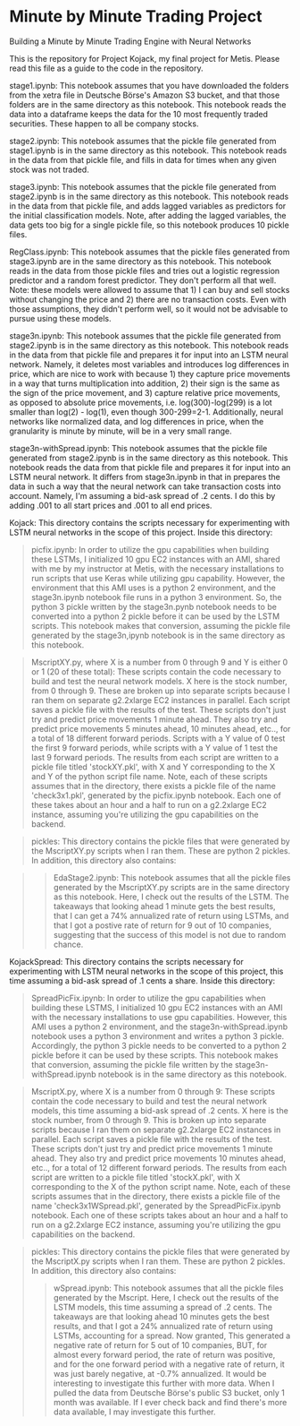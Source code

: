 # Minute by Minute Trading Project

Building a Minute by Minute Trading Engine with Neural Networks

This is the repository for Project Kojack, my final project for Metis. Please read this file as a guide to the code in the repository.

stage1.ipynb: This notebook assumes that you have downloaded the folders from the xetra file in Deutsche Börse's Amazon S3 bucket, and that those folders are in the same directory as this notebook.  This notebook reads the data into a dataframe keeps the data for the 10 most frequently traded securities.  These happen to all be company stocks.

stage2.ipynb: This notebook assumes that the pickle file generated from stage1.ipynb is in the same directory as this notebook.  This notebook reads in the data from that pickle file, and fills in data for times when any given stock was not traded.

stage3.ipynb: This notebook assumes that the pickle file generated from stage2.ipynb is in the same directory as this notebook.  This notebook reads in the data from that pickle file, and adds lagged variables as predictors for the initial classification models.  Note, after adding the lagged variables, the data gets too big for a single pickle file, so this notebook produces 10 pickle files.

RegClass.ipynb:  This notebook assumes that the pickle files generated from stage3.ipynb are in the same directory as this notebook.  This notebook reads in the data from those pickle files and tries out a logistic regression predictor and a random forest predictor.  They don't perform all that well.  Note: these models were allowed to assume that 1) I can buy and sell stocks without changing the price and 2) there are no transaction costs.  Even with those assumptions, they didn't perform well, so it would not be advisable to pursue using these models.

stage3n.ipynb:  This notebook assumes that the pickle file generated from stage2.ipynb is in the same directory as this notebook.  This notebook reads in the data from that pickle file and prepares it for input into an LSTM neural network.  Namely, it deletes most variables and introduces log differences in price, which are nice to work with because 1) they capture price movements in a way that turns multiplication into addition, 2) their sign is the same as the sign of the price movement, and 3) capture relative price movements, as opposed to absolute price movements, i.e. log(300)-log(299) is a lot smaller than log(2) - log(1), even though 300-299=2-1.  Additionally, neural networks like normalized data, and log differences in price, when the granularity is minute by minute, will be in a very small range.

stage3n-withSpread.ipynb: This notebook assumes that the pickle file generated from stage2.ipynb is in the same directory as this notebook.  This notebook reads the data from that pickle file and prepares it for input into an LSTM neural network.  It differs from stage3n.ipynb in that in prepares the data in such a way that the neural network can take transaction costs into account.  Namely, I'm assuming a bid-ask spread of .2 cents.  I do this by adding .001 to all start prices and .001 to all end prices.

Kojack: This directory contains the scripts necessary for experimenting with LSTM neural networks in the scope of this project. Inside this directory:

>picfix.ipynb: In order to utilize the gpu capabilities when building these LSTMs, I initialized 10 gpu EC2 instances with an  AMI, shared with me by my instructor at Metis, with the necessary installations to run scripts that use Keras while utilizing gpu capability.  However, the environment that this AMI uses is a python 2 environment, and the stage3n.ipynb notebook file runs in a python 3 environment.  So, the python 3 pickle written by the stage3n.pynb notebook needs to be converted into a python 2 pickle before it can be used by the LSTM scripts.  This notebook makes that conversion, assuming the pickle file generated by the stage3n,ipynb notebook is in the same directory as this notebook.

>MscriptXY.py, where X is a number from 0 through 9 and Y is either 0 or 1 (20 of these total):  These scripts contain the code necessary to build and test the neural network models. X here is the stock number, from 0 through 9.  These are broken up into separate scripts because I ran them on separate g2.2xlarge EC2 instances in parallel.  Each script saves a pickle file with the results of the test.  These scripts don't just try and predict price movements 1 minute ahead.  They also try and predict price movements 5 minutes ahead, 10 minutes ahead, etc.., for a total of 18 different forward periods. Scripts with a Y value of 0 test the first 9 forward periods, while scripts with a Y value of 1 test the last 9 forward periods.  The results from each script are written to a pickle file titled 'stockXY.pkl', with X and Y corresponding to the X and Y of the python script file name.  Note, each of these scripts assumes that in the directory, there exists a pickle file of the name 'check3x1.pkl', generated by the picfix.ipynb notebook.  Each one of these takes about an hour and a half to run on a g2.2xlarge EC2 instance, assuming you're utilizing the gpu capabilities on the backend.

>pickles: This directory contains the pickle files that were generated by the MscriptXY.py scripts when I ran them.  These are python 2 pickles.  In addition, this directory also contains:
    
>>EdaStage2.ipynb: This notebook assumes that all the pickle files generated by the MscriptXY.py scripts are in the same directory as this notebook.  Here, I check out the results of the LSTM.  The takeaways that looking ahead 1 minute gets the best results, that I can get a 74% annualized rate of return using LSTMs, and that I got a postive rate of return for 9 out of 10 companies, suggesting that the success of this model is not due to random chance.
    
KojackSpread: This directory contains the scripts necessary for experimenting with LSTM neural networks in the scope of this project, this time assuming a bid-ask spread of .1 cents a share.  Inside this directory:
  
>SpreadPicFix.ipynb: In order to utilize the gpu capabilities when building these LSTMS, I initialized 10 gpu EC2 instances with an AMI with the necessary installations to use gpu capabilities.  However, this AMI uses a python 2 environment, and the stage3n-withSpread.ipynb notebook uses a python 3 environment and writes a python 3 pickle.  Accordingly, the python 3 pickle needs to be converted to a python 2 pickle before it can be used by these scripts.  This notebook makes that conversion, assuming the pickle file written by the stage3n-withSpread.ipynb notebook is in the same directory as this notebook.
  
>MscriptX.py, where X is a number from 0 through 9: These scripts contain the code necessary to build and test the neural network models, this time assuming a bid-ask spread of .2 cents.  X here is the stock number, from 0 through 9.  This is broken up into separate scripts because I ran them on separate g2.2xlarge EC2 instances in parallel.  Each script saves a pickle file with the results of the test.  These scripts don't just try and predict price movements 1 minute ahead.  They also try and predict price movements 10 minutes ahead, etc.., for a total of 12 different forward periods.  The results from each script are written to a pickle file titled 'stockX.pkl', with X corresponding to the X of the python script name.  Note, each of these scripts assumes that in the directory, there exists a pickle file of the name 'check3x1WSpread.pkl', generated by the SpreadPicFix.ipynb notebook.  Each one of these scripts takes about an hour and a half to run on a g2.2xlarge EC2 instance, assuming you're utilizing the gpu capabilities on the backend.

>pickles: This directory contains the pickle files that were generated by the MscriptX.py scripts when I ran them.  These are python 2 pickles.  In addition, this directory also contains:
    
>>wSpread.ipynb: This notebook assumes that all the pickle files generated by the Mscript.  Here, I check out the results of the LSTM models, this time assuming a spread of .2 cents.  The takeaways are that looking ahead 10 minutes gets the best results, and that I got a 24% annualized rate of return using LSTMs, accounting for a spread.  Now granted, This generated a negative rate of return for 5 out of 10 companies, BUT, for almost every forward period, the rate of return was positive, and for the one forward period with a negative rate of return, it was just barely negative, at -0.7% annualized.  It would be interesting to investigate this further with more data.  When I pulled the data from Deutsche Börse's public S3 bucket, only 1 month was available.  If I ever check back and find there's more data available, I may investigate this further.
